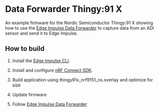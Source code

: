 # Data Forwarder Thingy:91 X

An example firmware for the Nordic Semiconductor Thingy:91 X showing how to use the [Edge Impulse Data Forwarder](https://docs.edgeimpulse.com/docs/cli-data-forwarder) to capture data from an ADI sensor and send it to Edge Impulse. 
## How to build

1. Install the [Edge Impulse CLI](https://docs.edgeimpulse.com/docs/cli-installation).
1. Install and configure [nRF Connect SDK](https://docs.nordicsemi.com/bundle/ncs-latest/page/nrf/index.html).  
1. Build application using thingy91x_nrf9151_ns.overlay and optimize for size

1. Update firmware
1. Follow [Edge Impulse Data Forwarder](https://docs.edgeimpulse.com/docs/cli-data-forwarder)
